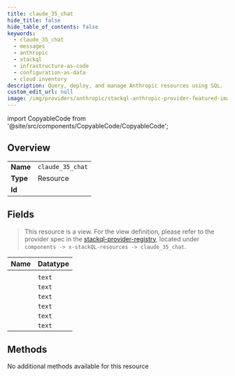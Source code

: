```yaml
---
title: claude_35_chat
hide_title: false
hide_table_of_contents: false
keywords:
  - claude_35_chat
  - messages
  - anthropic    
  - stackql
  - infrastructure-as-code
  - configuration-as-data
  - cloud inventory
description: Query, deploy, and manage Anthropic resources using SQL.
custom_edit_url: null
image: /img/providers/anthropic/stackql-anthropic-provider-featured-image.png
---
```


import CopyableCode from '@site/src/components/CopyableCode/CopyableCode';




## Overview
<table><tbody>
<tr><td><b>Name</b></td><td><code>claude_35_chat</code></td></tr>
<tr><td><b>Type</b></td><td>Resource</td></tr>
<tr><td><b>Id</b></td><td><CopyableCode code="anthropic.messages.claude_35_chat" /></td></tr>
</tbody></table>

## Fields
> This resource is a view. For the view definition, please refer to the provider spec in the [stackql-provider-registry](https://github.com/stackql/stackql-provider-registry/blob/dev/providers/src/anthropic/v00.00.00000/services/messages.yaml), located under `components -> x-stackQL-resources -> claude_35_chat`.

| Name | Datatype |
|:-----|:---------|
| <CopyableCode code="content" /> ||
| <CopyableCode code="input_tokens" /> | `text` |
| <CopyableCode code="model" /> | `text` |
| <CopyableCode code="output_tokens" /> | `text` |
| <CopyableCode code="role" /> | `text` |
| <CopyableCode code="stop_reason" /> | `text` |
| <CopyableCode code="stop_sequence" /> | `text` |
## Methods
No additional methods available for this resource
